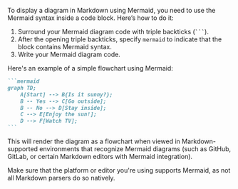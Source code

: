 To display a diagram in Markdown using Mermaid, you need to use the Mermaid syntax inside a code block. Here’s how to do it:

1. Surround your Mermaid diagram code with triple backticks (` ``` `).
2. After the opening triple backticks, specify `mermaid` to indicate that the block contains Mermaid syntax.
3. Write your Mermaid diagram code.

Here's an example of a simple flowchart using Mermaid:

````markdown
```mermaid
graph TD;
    A[Start] --> B{Is it sunny?};
    B -- Yes --> C[Go outside];
    B -- No --> D[Stay inside];
    C --> E[Enjoy the sun!];
    D --> F[Watch TV];
```
````

This will render the diagram as a flowchart when viewed in Markdown-supported environments that recognize Mermaid diagrams (such as GitHub, GitLab, or certain Markdown editors with Mermaid integration).

Make sure that the platform or editor you're using supports Mermaid, as not all Markdown parsers do so natively.